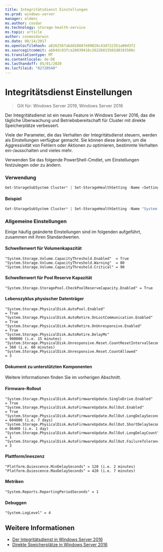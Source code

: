 ```yaml
---
title: Integritätsdienst Einstellungen
ms.prod: windows-server
manager: eldenc
ms.author: cosdar
ms.technology: storage-health-service
ms.topic: article
author: cosmosdarwin
ms.date: 08/14/2017
ms.openlocfilehash: a8262567abdd18847e99026c43d722351a00d3f2
ms.sourcegitcommit: ab64dc83fca28039416c26226815502d0193500c
ms.translationtype: MT
ms.contentlocale: de-DE
ms.lasthandoff: 05/01/2020
ms.locfileid: "82720540"
---
```

# <a name="health-service-settings"></a>Integritätsdienst Einstellungen

> Gilt für: Windows Server 2019, Windows Server 2016

Der Integritätsdienst ist ein neues Feature in Windows Server 2016, das die tägliche Überwachung und Betriebsbereitschaft für Cluster mit direkte Speicherplätze verbessert.

Viele der Parameter, die das Verhalten der Integritätsdienst steuern, werden als Einstellungen verfügbar gemacht. Sie können diese ändern, um die Aggressivität von Fehlern oder Aktionen zu optimieren, bestimmte Verhalten ein-/ausschalten und vieles mehr.

Verwenden Sie das folgende PowerShell-Cmdlet, um Einstellungen festzulegen oder zu ändern.

### <a name="usage"></a>Verwendung

```PowerShell
Get-StorageSubSystem Cluster* | Set-StorageHealthSetting -Name <SettingName> -Value <Value>  
```

#### <a name="example"></a>Beispiel

```PowerShell
Get-StorageSubSystem Cluster* | Set-StorageHealthSetting -Name "System.Storage.Volume.CapacityThreshold.Warning" -Value 70
```

### <a name="common-settings"></a>Allgemeine Einstellungen

Einige häufig geänderte Einstellungen sind im folgenden aufgeführt, zusammen mit ihren Standardwerten.

#### <a name="volume-capacity-threshold"></a>Schwellenwert für Volumenkapazität

```
"System.Storage.Volume.CapacityThreshold.Enabled"  = True
"System.Storage.Volume.CapacityThreshold.Warning"  = 80
"System.Storage.Volume.CapacityThreshold.Critical" = 90
```

#### <a name="pool-reserve-capacity-threshold"></a>Schwellenwert für Pool Reserve Kapazität

```
"System.Storage.StoragePool.CheckPoolReserveCapacity.Enabled" = True
```

#### <a name="physical-disk-lifecycle"></a>Lebenszyklus physischer Datenträger

```
"System.Storage.PhysicalDisk.AutoPool.Enabled"                             = True
"System.Storage.PhysicalDisk.AutoRetire.OnLostCommunication.Enabled"       = True
"System.Storage.PhysicalDisk.AutoRetire.OnUnresponsive.Enabled"            = True
"System.Storage.PhysicalDisk.AutoRetire.DelayMs"                           = 900000 (i.e. 15 minutes)
"System.Storage.PhysicalDisk.Unresponsive.Reset.CountResetIntervalSeconds" = 360 (i.e. 60 minutes)
"System.Storage.PhysicalDisk.Unresponsive.Reset.CountAllowed"              = 3
```

#### <a name="supported-components-document"></a>Dokument zu unterstützten Komponenten

Weitere Informationen finden Sie im vorherigen Abschnitt.

#### <a name="firmware-rollout"></a>Firmware-Rollout

```
"System.Storage.PhysicalDisk.AutoFirmwareUpdate.SingleDrive.Enabled"       = True
"System.Storage.PhysicalDisk.AutoFirmwareUpdate.RollOut.Enabled"           = True
"System.Storage.PhysicalDisk.AutoFirmwareUpdate.RollOut.LongDelaySeconds"  = 604800 (i.e. 7 days)
"System.Storage.PhysicalDisk.AutoFirmwareUpdate.RollOut.ShortDelaySeconds" = 86400 (i.e. 1 day)
"System.Storage.PhysicalDisk.AutoFirmwareUpdate.RollOut.LongDelayCount"    = 1
"System.Storage.PhysicalDisk.AutoFirmwareUpdate.RollOut.FailureTolerance"  = 3
```

#### <a name="platform--quiescence"></a>Plattform/ineszenz

```
"Platform.Quiescence.MinDelaySeconds" = 120 (i.e. 2 minutes)
"Platform.Quiescence.MaxDelaySeconds" = 420 (i.e. 7 minutes)
```

#### <a name="metrics"></a>Metriken

```
"System.Reports.ReportingPeriodSeconds" = 1
```

#### <a name="debugging"></a>Debuggen

```
"System.LogLevel" = 4
```

## <a name="see-also"></a>Weitere Informationen

- [Der Integritätsdienst in Windows Server 2016](health-service-overview.md)
- [Direkte Speicherplätze in Windows Server 2016](../storage/storage-spaces/storage-spaces-direct-overview.md)
